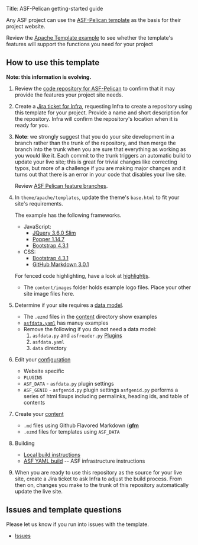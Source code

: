 Title: ASF-Pelican getting-started guide

Any ASF project can use the [ASF-Pelican template](asf-pelican.html) as the basis for their project website. 

Review the [Apache Template example](https://template.staged.apache.org/) to see whether the template's features will support the functions you need for your project


## How to use this template

**Note: this information is evolving.**

1. Review the <a href="https://github.com/apache/template-site" target="_blank">code repository for ASF-Pelican</a> to confirm that it may provide the features your project site needs.

2. Create a <a href="https://issues.apache.org/jira/Jira" target="_blank">Jira ticket for Infra</a>, requesting Infra to create a repository using this template for your project. Provide a name and short description for the repository. Infra will confirm the repository's location when it is ready for you.

3. **Note**: we strongly suggest that you do your site development in a branch rather than the trunk of the repository, and then merge the branch into the trunk when you are sure that everything as working as you would like it. Each commit to the trunk triggers an automatic build to update your live site; this is great for trivial changes like correcting typos, but more of a challenge if you are making major changes and it turns out that there is an error in your code that disables your live site. 

   Review [ASF Pelican feature branches](asf-pelican-branches.html).

4. In `theme/apache/templates`, update the theme's `base.html` to fit your site's requirements.

   The example has the following frameworks.

     - JavaScript:
       - [JQuery 3.6.0 Slim](https://code.jquery.com/jquery-3.6.0.slim.js)
       - [Popper 1.14.7](https://cdnjs.cloudflare.com/ajax/libs/popper.js/1.14.7/umd/popper.js)
       - [Bootstrap 4.3.1](https://stackpath.bootstrapcdn.com/bootstrap/4.3.1/js/bootstrap.js)
     - CSS:
       - [Bootstrap 4.3.1](https://stackpath.bootstrapcdn.com/bootstrap/4.3.1/css/bootstrap.css)
       - [GitHub Markdown 3.0.1](https://cdnjs.cloudflare.com/ajax/libs/github-markdown-css/3.0.1/github-markdown.css)

     For fenced code highlighting, have a look at [highlightjs](https://highlightjs.org).

   - The `content/images` folder holds example logo files. Place your other site image files here.

5. Determine if your site requires a [data model](https://infra.apache.org/asf-pelican-data.html).

   - The `.ezmd` files in the [content](content) directory show examples
   - [`asfdata.yaml`](asfdata.yaml) has manuy examples
   - Remove the following if you do not need a data model:
     1. `asfdata.py` and `asfreader.py` [Plugins](/theme/plugins)
     2. `asfdata.yaml`
     3. `data` directory

6. Edit your [configuration](pelicanconf.py)

   - Website specific
   - `PLUGINS`
   - `ASF_DATA` - `asfdata.py` plugin settings
   - `ASF_GENID` - `asfgenid.py` plugin settings
     `asfgenid.py` performs a series of html fixups including permalinks, heading ids, and table of contents

7. Create your [content](content)

   - `.md` files using Github Flavored Markdown ([**gfm**](https://infra.apache.org/gfm.html)
   - `.ezmd` files for templates using `ASF_DATA`

8. Building

   - [Local build instructions](https://infra.apache.org/asf-pelican-local.html)
   - [ASF YAML build](.asf.yaml) -- ASF infrastructure instructions

9. When you are ready to use this repository as the source for your live site, create a Jira ticket to ask Infra to adjust the build process. From then on, changes you make to the trunk of this repository automatically update the live site.

## Issues and template questions

Please let us know if you run into issues with the template.

   - [Issues](https://github.com/apache/template-site/issues)
